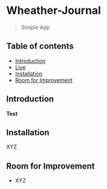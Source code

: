 
# Wheather-Journal
> Simple App

## Table of contents
* [Introduction](#introduction)
* [Live](#live)
* [Installation](#installation)
* [Room for Improvement](#room-for-improvement)

## Introduction
<strong>Test</strong>


## Installation 
XYZ

## Room for Improvement
* XYZ


